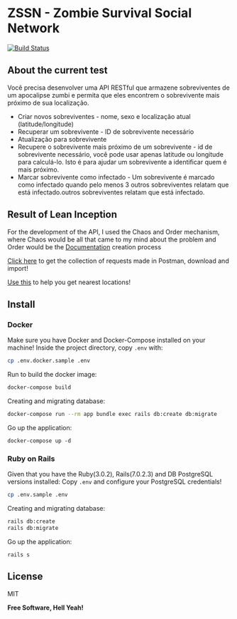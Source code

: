 # ZSSN - Zombie Survival Social Network

[![Build Status](https://travis-ci.org/joemccann/dillinger.svg?branch=master)](https://travis-ci.org/joemccann/dillinger)

## About the current test
Você precisa desenvolver uma API RESTful que armazene sobreviventes de um apocalipse zumbi
e permita que eles encontrem o sobrevivente mais próximo de sua localização.

- Criar novos sobreviventes - nome, sexo e localização atual (latitude/longitude)
- Recuperar um sobrevivente - ID de sobrevivente necessário
- Atualização para sobrevivente
- Recupere o sobrevivente mais próximo de um sobrevivente -
  id de sobrevivente necessário, você pode usar apenas latitude ou longitude para calculá-lo. Isto é para ajudar um sobrevivente a identificar quem é mais próximo.
- Marcar sobrevivente como infectado -
  Um sobrevivente é marcado como infectado quando pelo menos 3 outros sobreviventes relatam que está infectado.outros sobreviventes relatam que está infectado.

## Result of Lean Inception
For the development of the API, I used the Chaos and Order mechanism, where Chaos would be all that came to my mind about the problem and Order would be the [Documentation](https://drive.google.com/file/d/1x5L1VwF8CyDEJHvxHmZ9LrDpUVBIKt1g/view?usp=sharing) creation process

[Click here](https://github.com/padualima/zssn-maxihost-api/blob/main/vendor/zssn-api.postman_collection.json) to get the collection of requests made in Postman, download and import!

[Use this](https://github.com/padualima/zssn-maxihost-api/blob/main/vendor/suport_location.rb) to help you get nearest locations!

## Install
### Docker
Make sure you have Docker and Docker-Compose installed on your machine!
Inside the project directory, copy `.env` with:
```sh
cp .env.docker.sample .env
```
Run to build the docker image:
```sh
docker-compose build
```

Creating and migrating database:
```sh
docker-compose run --rm app bundle exec rails db:create db:migrate
```
Go up the application:
```
docker-compose up -d
```
### Ruby on Rails
Given that you have the Ruby(3.0.2), Rails(7.0.2.3) and DB PostgreSQL versions installed:
Copy `.env` and configure your PostgreSQL credentials!
```sh
cp .env.sample .env
```

Creating and migrating database:
```sh
rails db:create
rails db:migrate
```

Go up the application:
```
rails s
```


## License

MIT

**Free Software, Hell Yeah!**
